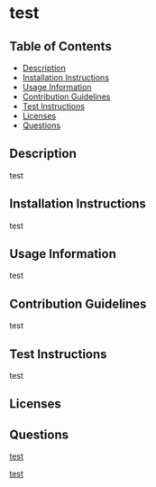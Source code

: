 # test
## Table of Contents

* [Description](#description)
* [Installation Instructions](#installation-instructions)
* [Usage Information](#usage-information)
* [Contribution Guidelines](#contribution-guidelines)
* [Test Instructions](#test-instructions)
* [Licenses](#licenses)
* [Questions](#questions)
## Description
test
## Installation Instructions
test
## Usage Information
test
## Contribution Guidelines
test
## Test Instructions
test
## Licenses

## Questions
[test](https://github.com/test)

[test](test)